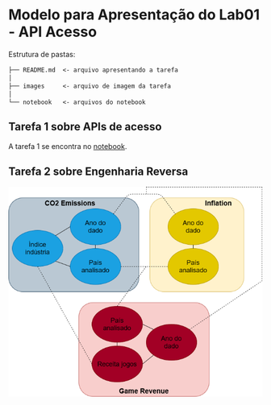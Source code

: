 # Modelo para Apresentação do Lab01 - API Acesso

Estrutura de pastas:

~~~
├── README.md  <- arquivo apresentando a tarefa
│
├── images     <- arquivo de imagem da tarefa
│
└── notebook   <- arquivos do notebook
~~~

## Tarefa 1 sobre APIs de acesso
A tarefa 1 se encontra no [notebook](notebook/lab01.ipynb).

## Tarefa 2 sobre Engenharia Reversa

![Diagram](images/Diagram.png)

